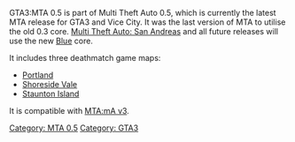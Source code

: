 GTA3:MTA 0.5 is part of Multi Theft Auto 0.5, which is currently the latest MTA release for GTA3 and Vice City. It was the last version of MTA to utilise the old 0.3 core. [Multi Theft Auto: San Andreas](/docs/Client_Manual.md "wikilink") and all future releases will use the new [Blue](/Blue.md "wikilink") core.

It includes three deathmatch game maps:

-   [Portland](/docs/GTA3_Portland.md "wikilink")
-   [Shoreside Vale](/docs/GTA3_SSV.md "wikilink")
-   [Staunton Island](/docs/GTA3_Staunton.md "wikilink")

It is compatible with [MTA:mA v3](/docs/MTA:mA#v3_series.md "wikilink").

[Category: MTA 0.5](/docs/Category:_MTA_0.5.md "wikilink") [Category: GTA3](/Category:_GTA3.md "wikilink")
